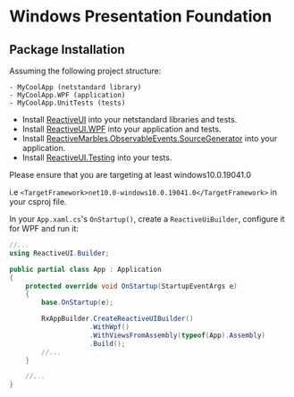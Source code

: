 # Windows Presentation Foundation

## Package Installation

Assuming the following project structure:

```
- MyCoolApp (netstandard library)
- MyCoolApp.WPF (application)
- MyCoolApp.UnitTests (tests)
```

* Install [ReactiveUI](https://www.nuget.org/packages/ReactiveUI) into your netstandard libraries and tests.
* Install [ReactiveUI.WPF](https://www.nuget.org/packages/ReactiveUI.WPF) into your application and tests.
* Install [ReactiveMarbles.ObservableEvents.SourceGenerator](https://www.nuget.org/packages/ReactiveMarbles.ObservableEvents.SourceGenerator) into your application.
* Install [ReactiveUI.Testing](https://www.nuget.org/packages/ReactiveUI.Testing) into your tests.

Please ensure that you are targeting at least windows10.0.19041.0

i.e `<TargetFramework>net10.0-windows10.0.19041.0</TargetFramework>` in your csproj file.

In your `App.xaml.cs`'s `OnStartup()`, create a `ReactiveUiBuilder`, configure it for WPF and run it:

```c#
//...
using ReactiveUI.Builder;

public partial class App : Application
{
    protected override void OnStartup(StartupEventArgs e)
    {
        base.OnStartup(e);

        RxAppBuilder.CreateReactiveUIBuilder()
                    .WithWpf()
                    .WithViewsFromAssembly(typeof(App).Assembly)
                    .Build();
        //...
    }

    //...
}
```